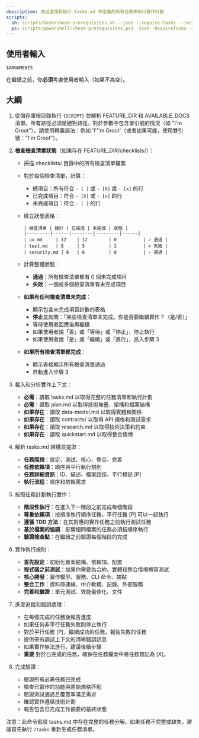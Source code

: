 ```yaml
---
description: 透過處理和執行 tasks.md 中定義的所有任務來執行實作計劃
scripts:
  sh: scripts/bash/check-prerequisites.sh --json --require-tasks --include-tasks
  ps: scripts/powershell/check-prerequisites.ps1 -Json -RequireTasks -IncludeTasks
---
```


## 使用者輸入

```text
$ARGUMENTS
```

在繼續之前，你**必須**考慮使用者輸入（如果不為空）。

## 大綱

1. 從儲存庫根目錄執行 `{SCRIPT}` 並解析 FEATURE_DIR 和 AVAILABLE_DOCS 清單。所有路徑必須是絕對路徑。對於參數中包含單引號的情況（如 "I'm Groot"），請使用轉義語法：例如 'I'\''m Groot'（或者如果可能，使用雙引號："I'm Groot"）。

2. **檢查檢查清單狀態**（如果存在 FEATURE_DIR/checklists/）：
   - 掃描 checklists/ 目錄中的所有檢查清單檔案
   - 對於每個檢查清單，計算：
     * 總項目：所有符合 `- [ ]` 或 `- [X]` 或 `- [x]` 的行
     * 已完成項目：符合 `- [X]` 或 `- [x]` 的行
     * 未完成項目：符合 `- [ ]` 的行
   - 建立狀態表格：
     ```
     | 檢查清單 | 總計 | 已完成 | 未完成 | 狀態 |
     |---------|------|--------|---------|------|
     | ux.md     | 12    | 12        | 0          | ✓ 通過 |
     | test.md   | 8     | 5         | 3          | ✗ 失敗 |
     | security.md | 6   | 6         | 0          | ✓ 通過 |
     ```
   - 計算整體狀態：
     * **通過**：所有檢查清單都有 0 個未完成項目
     * **失敗**：一個或多個檢查清單有未完成項目

   - **如果有任何檢查清單未完成**：
     * 顯示包含未完成項目計數的表格
     * **停止**並詢問：「某些檢查清單未完成。你是否要繼續實作？（是/否）」
     * 等待使用者回應後再繼續
     * 如果使用者說「否」或「等待」或「停止」，停止執行
     * 如果使用者說「是」或「繼續」或「進行」，進入步驟 3

   - **如果所有檢查清單都完成**：
     * 顯示表格顯示所有檢查清單通過
     * 自動進入步驟 3

3. 載入和分析實作上下文：
   - **必需**：讀取 tasks.md 以取得完整的任務清單和執行計劃
   - **必需**：讀取 plan.md 以取得技術堆疊、架構和檔案結構
   - **如果存在**：讀取 data-model.md 以取得實體和關係
   - **如果存在**：讀取 contracts/ 以取得 API 規格和測試需求
   - **如果存在**：讀取 research.md 以取得技術決策和約束
   - **如果存在**：讀取 quickstart.md 以取得整合情境

4. 解析 tasks.md 結構並提取：
   - **任務階段**：設定、測試、核心、整合、完善
   - **任務依賴項**：順序與平行執行規則
   - **任務詳細資訊**：ID、描述、檔案路徑、平行標記 [P]
   - **執行流程**：順序和依賴需求

5. 按照任務計劃執行實作：
   - **階段性執行**：在進入下一階段之前完成每個階段
   - **尊重依賴項**：按順序執行順序任務，平行任務 [P] 可以一起執行
   - **遵循 TDD 方法**：在其對應的實作任務之前執行測試任務
   - **基於檔案的協調**：影響相同檔案的任務必須按順序執行
   - **驗證檢查點**：在繼續之前驗證每個階段的完成

6. 實作執行規則：
   - **首先設定**：初始化專案結構、依賴項、配置
   - **程式碼之前測試**：如果你需要為合約、實體和整合情境撰寫測試
   - **核心開發**：實作模型、服務、CLI 命令、端點
   - **整合工作**：資料庫連線、中介軟體、記錄、外部服務
   - **完善和驗證**：單元測試、效能最佳化、文件

7. 進度追蹤和錯誤處理：
   - 在每個完成的任務後報告進度
   - 如果任何非平行任務失敗則停止執行
   - 對於平行任務 [P]，繼續成功的任務，報告失敗的任務
   - 提供帶有調試上下文的清晰錯誤訊息
   - 如果實作無法進行，建議後續步驟
   - **重要** 對於已完成的任務，確保在任務檔案中將任務標記為 [X]。

8. 完成驗證：
   - 驗證所有必需任務已完成
   - 檢查已實作的功能與原始規格匹配
   - 驗證測試通過且覆蓋率滿足需求
   - 確認實作遵循技術計劃
   - 報告包含已完成工作摘要的最終狀態

注意：此命令假設 tasks.md 中存在完整的任務分解。如果任務不完整或缺失，建議首先執行 `/tasks` 重新生成任務清單。
